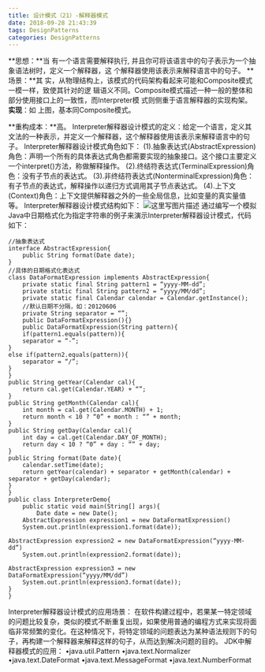 ```yaml
---
title: 设计模式（21）-解释器模式
date: 2018-09-28 21:43:39
tags: DesignPatterns
categories: DesignPatterns
---
```

**思想：**当 有一个语言需要解释执行, 并且你可将该语言中的句子表示为一个抽象语法树时，定义一个解释器，这 个解释器使用该表示来解释语言中的句子。
**场景：**其 实，从物理结构上，该模式的代码架构看起来可能和Composite模式一模一样，致使其针对的逻 辑语义不同。Composite模式描述一种一般的整体和部分使用接口上的一致性，而Interpreter模 式则侧重于语言解释器的实现构架。
**实现**：如 上图，基本同Composite模式。
<!-- more -->
**重构成本：**高。
Interpreter解释器设计模式的定义：给定一个语言，定义其文法的一种表示，并定义一个解释器，这个解释器使用该表示来解释语言中的句子。
Interpreter解释器设计模式角色如下：
(1).抽象表达式(AbstractExpression)角色：声明一个所有的具体表达式角色都需要实现的抽象接口。这个接口主要定义一个interpret()方法，称做解释操作。
(2).终结符表达式(TerminalExpression)角色：没有子节点的表达式。
(3).非终结符表达式(NonterminalExpression)角色：有子节点的表达式，解释操作以递归方式调用其子节点表达式。
(4).上下文(Context)角色：上下文提供解释器之外的一些全局信息，比如变量的真实量值等。
Interpreter解释器设计模式结构如下：
![这里写图片描述](20161027204106492.png)
通过编写一个模拟Java中日期格式化为指定字符串的例子来演示Interpreter解释器设计模式，代码如下：

```
//抽象表达式
interface AbstractExpression{
	public String format(Date date);
}
//具体的日期格式化表达式
class DataFormatExpression implements AbstractExpression{
	private static final String pattern1 = “yyyy-MM-dd”;
	private static final String pattern2 = “yyyy/MM/dd”;
	private static final Calendar calendar = Calendar.getInstance();
	//默认日期不分隔，如：20120606
	private String separator = “”;
	public DataFormatExpression(){}
	public DataFormatExpression(String pattern){
	if(pattern1.equals(pattern)){
	separator = “-”;
}
else if(pattern2.equals(pattern)){
	separator = “/”;
}
}
public String getYear(Calendar cal){
	return cal.get(Calendar.YEAR) + “”;
}
public String getMonth(Calendar cal){
	int month = cal.get(Calendar.MONTH) + 1;
	return month < 10 ? “0” + month : “” + month;
}
public String getDay(Calendar cal){
	int day = cal.get(Calendar.DAY_OF_MONTH);
	return day < 10 ? “0” + day : “” + day;
}
public String format(Date date){
	calendar.setTime(date);
	return getYear(calendar) + separator + getMonth(calendar) + separator + getDay(calendar);
}
}
public class InterpreterDemo{
	public static void main(String[] args){
		Date date = new Date();
	AbstractExpression expression1 = new DataFormatExpression()
	System.out.println(expression1.format(date));

AbstractExpression expression2 = new DataFormatExpression(“yyyy-MM-dd”)
	System.out.println(expression2.format(date));

AbstractExpression expression3 = new DataFormatExpression(“yyyy/MM/dd”)
	System.out.println(expression3.format(date));
}
}
```
Interpreter解释器设计模式的应用场景：
在软件构建过程中，若果某一特定领域的问题比较复杂，类似的模式不断重复出现，如果使用普通的编程方式来实现将面临非常频繁的变化。在这种情况下，将特定领域的问题表达为某种语法规则下的句子，再构建一个解释器来解释这样的句子，从而达到解决问题的目的。
JDK中解释器模式的应用：
•java.util.Pattern
•java.text.Normalizer
•java.text.DateFormat
•java.text.MessageFormat
•java.text.NumberFormat
